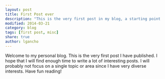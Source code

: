 ```yaml
---
layout: post
title: First Post ever
description: "This is the very first post in my blog, a starting point of what I hope to be an interesting personal blog."
modified: 2014-03-21
category: blog
tags: [first post, misc]
share: true
author: lgancho
---
```


Welcome to my personal blog. This is the very first post I have published. I hope that I will find enough time to write a lot of interesting posts. I will probably not focus on a single topic or area since I have very diverse interests. Have fun reading!